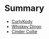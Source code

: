 # Summary

- [CurlyKody](./curlykody.md)
- [Whiskey Dingo](whiskeyding0.md)
- [Cinder Collie](cindercollie.md)